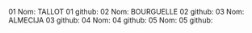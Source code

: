 01 Nom: TALLOT
01 github:
02 Nom: BOURGUELLE
02 github:
03 Nom: ALMECIJA
03 github:
04 Nom:
04 github:
05 Nom:
05 github: